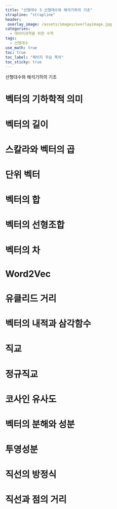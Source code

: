 ```yaml
---
title: "선형대수 5 선형대수와 해석기하의 기초"
strapline: "strapline"
header:
 overlay_image: /assets/images/overlayimage.jpg
categories:
  - 데이터과학을 위한 수학
tags:
  - 선형대수
use_math: true
toc: true
toc_label: "페이지 주요 목차"
toc_sticky: true
---
```

선형대수와 해석기하의 기초  

# 벡터의 기하학적 의미
# 벡터의 길이
# 스칼라와 벡터의 곱
# 단위 벡터
# 벡터의 합
# 벡터의 선형조합
# 벡터의 차
# Word2Vec
# 유클리드 거리
# 벡터의 내적과 삼각함수
# 직교
# 정규직교
# 코사인 유사도
# 벡터의 분해와 성분
# 투영성분
# 직선의 방정식
# 직선과 점의 거리
